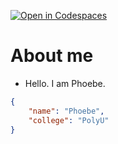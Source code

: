 [![Open in Codespaces](https://classroom.github.com/assets/launch-codespace-7f7980b617ed060a017424585567c406b6ee15c891e84e1186181d67ecf80aa0.svg)](https://classroom.github.com/open-in-codespaces?assignment_repo_id=13487636)
# About me
- Hello. I am Phoebe.
```JSON
{
    "name": "Phoebe",
    "college": "PolyU"
}
```